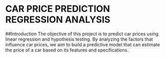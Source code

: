 # CAR PRICE PREDICTION REGRESSION ANALYSIS

##Introduction
The objective of this project is to predict car prices using linear regression and hypothesis testing. By analyzing the factors that influence car prices, we aim to build a predictive model that can estimate the price of a car based on its features and specifications.
